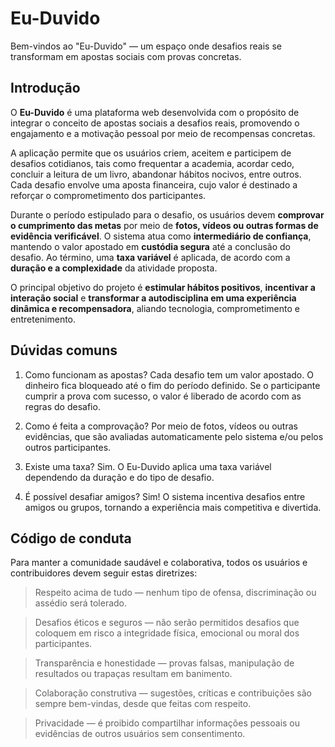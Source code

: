 # Eu-Duvido

Bem-vindos ao "Eu-Duvido" — um espaço onde desafios reais se transformam em apostas sociais com provas concretas. 

## Introdução

O **Eu-Duvido** é uma plataforma web desenvolvida com o propósito de integrar o conceito de apostas sociais a desafios reais, promovendo o engajamento e a motivação pessoal por meio de recompensas concretas.

A aplicação permite que os usuários criem, aceitem e participem de desafios cotidianos, tais como frequentar a academia, acordar cedo, concluir a leitura de um livro, abandonar hábitos nocivos, entre outros. Cada desafio envolve uma aposta financeira, cujo valor é destinado a reforçar o comprometimento dos participantes.

Durante o período estipulado para o desafio, os usuários devem **comprovar o cumprimento das metas** por meio de **fotos, vídeos ou outras formas de evidência verificável**. O sistema atua como **intermediário de confiança**, mantendo o valor apostado em **custódia segura** até a conclusão do desafio. Ao término, uma **taxa variável** é aplicada, de acordo com a **duração e a complexidade** da atividade proposta.

O principal objetivo do projeto é **estimular hábitos positivos**, **incentivar a interação social** e **transformar a autodisciplina em uma experiência dinâmica e recompensadora**, aliando tecnologia, comprometimento e entretenimento.

## Dúvidas comuns

1. Como funcionam as apostas?
Cada desafio tem um valor apostado. O dinheiro fica bloqueado até o fim do período definido. Se o participante cumprir a prova com sucesso, o valor é liberado de acordo com as regras do desafio.

2. Como é feita a comprovação?
Por meio de fotos, vídeos ou outras evidências, que são avaliadas automaticamente pelo sistema e/ou pelos outros participantes.

3. Existe uma taxa?
Sim. O Eu-Duvido aplica uma taxa variável dependendo da duração e do tipo de desafio.

4. É possível desafiar amigos?
Sim! O sistema incentiva desafios entre amigos ou grupos, tornando a experiência mais competitiva e divertida.



## Código de conduta

Para manter a comunidade saudável e colaborativa, todos os usuários e contribuidores devem seguir estas diretrizes:

> Respeito acima de tudo — nenhum tipo de ofensa, discriminação ou assédio será tolerado.

> Desafios éticos e seguros — não serão permitidos desafios que coloquem em risco a integridade física, emocional ou moral dos participantes.

> Transparência e honestidade — provas falsas, manipulação de resultados ou trapaças resultam em banimento.

> Colaboração construtiva — sugestões, críticas e contribuições são sempre bem-vindas, desde que feitas com respeito.

> Privacidade — é proibido compartilhar informações pessoais ou evidências de outros usuários sem consentimento.
